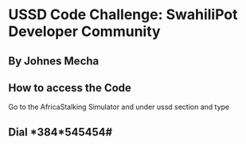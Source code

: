 # USSD Code Challenge: SwahiliPot Developer Community
## By Johnes Mecha 

## How to access the Code
Go to the AfricaStalking Simulator and under ussd section and type

## Dial <html>\*384\*545454#</html>
  




